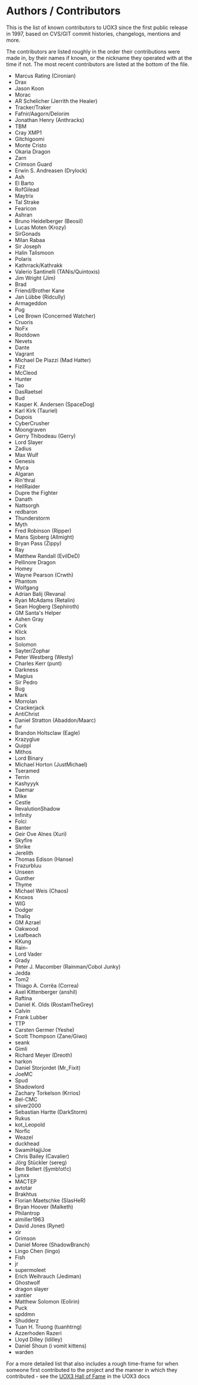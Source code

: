 # Authors / Contributors
This is the list of known contributors to UOX3 since the first public release in 1997, based on CVS/GIT commit histories, changelogs, mentions and more.

The contributors are listed roughly in the order their contributions were made in, by their names if known, or the nickname they operated with at the time if not. The most recent contributors are listed at the bottom of the file.

* Marcus Rating (Cironian)
* Drax
* Jason Koon
* Morac
* AR Schelicher (Jerrith the Healer)
* Tracker/Traker
* Fafnir/Aagorn/Delorim
* Jonathan Henry (Anthracks)
* TBM
* Cray XMP1
* Gitchigoomi
* Monte Cristo
* Okaria Dragon
* Zarn
* Crimson Guard
* Erwin S. Andreasen (Drylock)
* Ash
* El Barto
* RofGilead
* Maytrix
* Tal Strake
* Fearicon
* Ashran
* Bruno Heidelberger (Beosil)
* Lucas Moten (Krozy)
* SirGonads
* Milan Rabaa
* Sir Joseph
* Halin Talismoon
* Polaris
* Kathrrack/Kathrakk
* Valerio Santinelli (TANis/Quintoxis)
* Jim Wright (Jim)
* Brad
* Friend/Brother Kane
* Jan Lübbe (Ridcully)
* Armageddon
* Pug
* Lee Brown (Concerned Watcher)
* Cruoris
* NoFx
* Rootdown
* Nevets
* Dante
* Vagrant
* Michael De Piazzi (Mad Hatter)
* Fizz
* McCleod
* Hunter
* Tao
* DasRaetsel
* Bud
* Kasper K. Andersen (SpaceDog)
* Karl Kirk (Tauriel)
* Dupois
* CyberCrusher
* Moongraven
* Gerry Thibodeau (Gerry)
* Lord Slayer
* Zadius
* Max Wulf
* Genesis
* Myca
* Algaran
* Rin'thral
* HellRaider
* Dupre the Fighter
* Danath
* Nattsorgh
* redbaron
* Thunderstorm
* Myth
* Fred Robinson (Ripper)
* Mans Sjoberg (Allmight)
* Bryan Pass (Zippy)
* Ray
* Matthew Randall (EvilDeD)
* Pellinore Dragon
* Homey
* Wayne Pearson (Crwth)
* Phantom
* Wolfgang
* Adrian Balij (Revana)
* Ryan McAdams (Retalin)
* Sean Hogberg (Sephiroth)
* GM Santa's Helper
* Ashen Gray
* Cork
* Klick
* Ison
* Solomon
* Sayter/Zophar
* Peter Westberg (Westy)
* Charles Kerr (punt)
* Darkness
* Magius
* Sir Pedro
* Bug
* Mark
* Morrolan
* Crackerjack
* AntiChrist
* Daniel Stratton (Abaddon/Maarc)
* fur
* Brandon Holtsclaw (Eagle)
* Krazyglue
* Quippl
* Mithos
* Lord Binary
* Michael Horton (JustMichael)
* Tseramed
* Terrin
* Kashyyyk
* Daemar
* Mike
* Cestle
* RevalutionShadow
* Infinity
* Folci
* Banter
* Geir Ove Alnes (Xuri)
* Skyfire
* Shrike
* Jerelith
* Thomas Edison (Hanse)
* Frazurbluu
* Unseen
* Gunther
* Thyme
* Michael Weis (Chaos)
* Knoxos
* WIG
* Dodger
* Thaliq
* GM Azrael
* Oakwood
* Leafbeach
* KKung
* Rain-
* Lord Vader
* Grady
* Peter J. Macomber (Rainman/Cobol Junky)
* Jedda
* Tom2
* Thiago A. Corrêa (Correa)
* Axel Kittenberger (anshil)
* Raftina
* Daniel K. Olds (RostamTheGrey)
* Calvin
* Frank Lubber
* TTP
* Carsten Germer (Yeshe)
* Scott Thompson (Zane/Giwo)
* seank
* Gimli
* Richard Meyer (Dreoth)
* harkon
* Daniel Storjordet (Mr_Fixit)
* JoeMC
* Spud
* Shadowlord
* Zachary Torkelson (Krrios)
* Bel-CMC
* silver2000
* Sebastian Hartte (DarkStorm)
* Rukus
* kot_Leopold
* Norfic
* Weazel
* duckhead
* SwamiHajjiJoe
* Chris Bailey (Cavalier)
* Jörg Stückler (sereg)
* Ben Bellert (§ymb!ot!c)
* Lynxx
* MACTEP
* avtotar
* Brakhtus
* Florian Maetschke (SlasHeR)
* Bryan Hoover (Malketh)
* Philantrop
* almiller1963
* David Jones (Rynet)
* xir
* Grimson
* Daniel Moree (ShadowBranch)
* Lingo Chen (lingo)
* Fish
* jr
* supermoleet
* Erich Weihrauch (Jediman)
* Ghostwolf
* dragon slayer
* xantier
* Matthew Solomon (Eolirin)
* Puck
* spddmn
* Shudderz
* Tuan H. Truong (tuanhtrng)
* Azzerhoden Razeri
* Lloyd Dilley (ldilley)
* Daniel Shoun (i vomit kittens)
* warden

For a more detailed list that also includes a rough time-frame for when someone first contributed to the project and the manner in which they contributed - see the [UOX3 Hall of Fame](https://www.uox3.org/docs/index.html#uox3HallOfFame) in the UOX3 docs